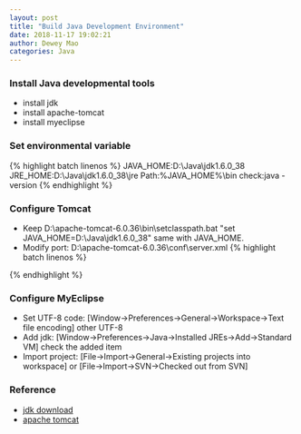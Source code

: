 ```yaml
--- 
layout: post 
title: "Build Java Development Environment" 
date: 2018-11-17 19:02:21 
author: Dewey Mao 
categories: Java 
--- 
```

 
### Install Java developmental tools
- install jdk
- install apache-tomcat
- install myeclipse
 
### Set environmental variable
{% highlight batch linenos %}
JAVA_HOME:D:\Java\jdk1.6.0_38
JRE_HOME:D:\Java\jdk1.6.0_38\jre
Path:%JAVA_HOME%\bin
check:java -version
{% endhighlight %}

### Configure Tomcat
- Keep D:\apache-tomcat-6.0.36\bin\setclasspath.bat "set JAVA_HOME=D:\Java\jdk1.6.0_38" same with JAVA_HOME.
- Modify port: D:\apache-tomcat-6.0.36\conf\server.xml
{% highlight batch linenos %}
<Connector port="8080" protocol="HTTP/1.1" connectionTimeout="20000" redirectPort="8443" URIEncoding="UTF-8"/>
{% endhighlight %}

### Configure MyEclipse
- Set UTF-8 code: [Window->Preferences->General->Workspace->Text file encoding] other UTF-8
- Add jdk: [Window->Preferences->Java->Installed JREs->Add->Standard VM] check the added item
- Import project: [File->Import->General->Existing projects into workspace] or [File->Import->SVN->Checked out from SVN]

### Reference 
- <a href="https://www.oracle.com/technetwork/java/javase/downloads/index.html" target="_blank"> jdk download </a> 
- <a href="http://tomcat.apache.org/" target="_blank"> apache tomcat </a> 
